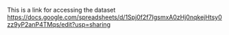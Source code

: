 This is a link for accessing the dataset
https://docs.google.com/spreadsheets/d/1Spj0f2f7IgsmxA0zHj0nqkejHtsy0zz9yP2anP4TMqs/edit?usp=sharing
